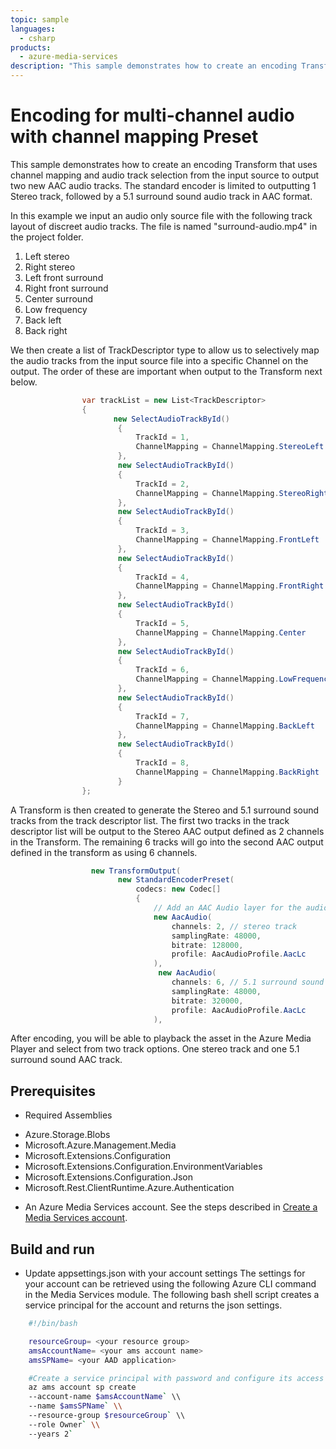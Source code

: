 ```yaml
---
topic: sample
languages:
  - csharp
products:
  - azure-media-services
description: "This sample demonstrates how to create an encoding Transform that uses a built-in preset for adaptive bitrate encoding."
---
```


# Encoding for multi-channel audio with channel mapping Preset

This sample demonstrates how to create an encoding Transform that uses channel mapping and audio track selection from the input source to output two new AAC audio tracks.
The standard encoder is limited to outputting 1 Stereo track, followed by a 5.1 surround sound audio track in AAC format.

In this example we input an audio only source file with the following track layout of discreet audio tracks. The file is named "surround-audio.mp4" in the project folder.

1) Left stereo
2) Right stereo
3) Left front surround
4) Right front surround
5) Center surround
6) Low frequency
7) Back left
8) Back right

We then create a list of TrackDescriptor type to allow us to selectively map the audio tracks from the input source file into a specific Channel on the output.  The order of these are important when output to the Transform next below.

```csharp
                var trackList = new List<TrackDescriptor>
                {
                       new SelectAudioTrackById()
                        {
                            TrackId = 1,
                            ChannelMapping = ChannelMapping.StereoLeft
                        },
                        new SelectAudioTrackById()
                        {
                            TrackId = 2,
                            ChannelMapping = ChannelMapping.StereoRight
                        },
                        new SelectAudioTrackById()
                        {
                            TrackId = 3,
                            ChannelMapping = ChannelMapping.FrontLeft
                        },
                        new SelectAudioTrackById()
                        {
                            TrackId = 4,
                            ChannelMapping = ChannelMapping.FrontRight
                        },
                        new SelectAudioTrackById()
                        {
                            TrackId = 5,
                            ChannelMapping = ChannelMapping.Center
                        },
                        new SelectAudioTrackById()
                        {
                            TrackId = 6,
                            ChannelMapping = ChannelMapping.LowFrequencyEffects
                        },
                        new SelectAudioTrackById()
                        {
                            TrackId = 7,
                            ChannelMapping = ChannelMapping.BackLeft
                        },
                        new SelectAudioTrackById()
                        {
                            TrackId = 8,
                            ChannelMapping = ChannelMapping.BackRight
                        }
                };
```

A Transform is then created to generate the Stereo and 5.1 surround sound tracks from the track descriptor list. The first two tracks in the track descriptor list will be output to the Stereo AAC output defined as 2 channels in the Transform. The remaining 6 tracks will go into the second AAC output defined in the transform as using 6 channels.

```csharp
                  new TransformOutput(
                        new StandardEncoderPreset(
                            codecs: new Codec[]
                            {
                                // Add an AAC Audio layer for the audio encoding of the Stereo tracks to be mapped to.
                                new AacAudio(
                                    channels: 2, // stereo track
                                    samplingRate: 48000,
                                    bitrate: 128000,
                                    profile: AacAudioProfile.AacLc
                                ),
                                 new AacAudio(
                                    channels: 6, // 5.1 surround sound track 
                                    samplingRate: 48000,
                                    bitrate: 320000,
                                    profile: AacAudioProfile.AacLc
                                ),
```

After encoding, you will be able to playback the asset in the Azure Media Player and select from two track options.  One stereo track and one 5.1 surround sound AAC track.
## Prerequisites

* Required Assemblies

- Azure.Storage.Blobs
- Microsoft.Azure.Management.Media
- Microsoft.Extensions.Configuration
- Microsoft.Extensions.Configuration.EnvironmentVariables
- Microsoft.Extensions.Configuration.Json
- Microsoft.Rest.ClientRuntime.Azure.Authentication

* An Azure Media Services account. See the steps described in [Create a Media Services account](https://docs.microsoft.com/azure/media-services/latest/create-account-cli-quickstart).

## Build and run

* Update appsettings.json with your account settings The settings for your account can be retrieved using the following Azure CLI command in the Media Services module. The following bash shell script creates a service principal for the account and returns the json settings.

```bash
    #!/bin/bash

    resourceGroup= <your resource group>
    amsAccountName= <your ams account name>
    amsSPName= <your AAD application>

    #Create a service principal with password and configure its access to an Azure Media Services account.
    az ams account sp create
    --account-name $amsAccountName` \\
    --name $amsSPName` \\
    --resource-group $resourceGroup` \\
    --role Owner` \\
    --years 2`
```
